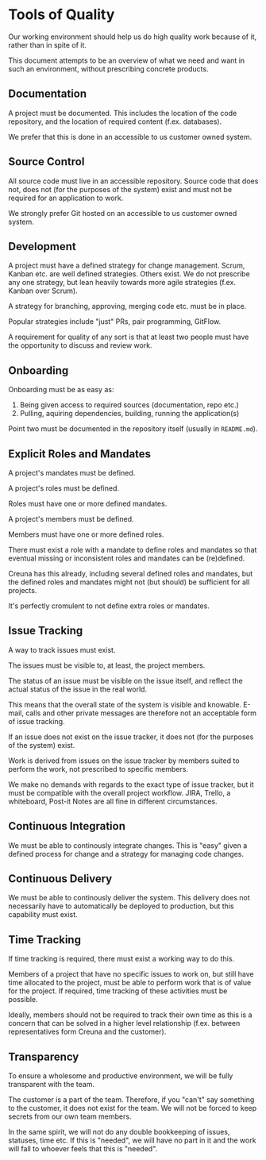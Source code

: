 # Tools of Quality

Our working environment should help us do high quality work because of it, rather than in spite of it.

This document attempts to be an overview of what we need and want in such an environment, without prescribing concrete products.

## Documentation

A project must be documented. This includes the location of the code repository, and the location of required content (f.ex. databases).

We prefer that this is done in an accessible to us customer owned system.

## Source Control

All source code must live in an accessible repository. Source code that does not, does not (for the purposes of the system) exist and must not be required for an application to work.

We strongly prefer Git hosted on an accessible to us customer owned system.

## Development

A project must have a defined strategy for change management. Scrum, Kanban etc. are well defined strategies. Others exist. We do not prescribe any one strategy, but lean heavily towards more agile strategies (f.ex. Kanban over Scrum).

A strategy for branching, approving, merging code etc. must be in place.

Popular strategies include "just" PRs, pair programming, GitFlow.

A requirement for quality of any sort is that at least two people must have the opportunity to discuss and review work.

## Onboarding

Onboarding must be as easy as:

1. Being given access to required sources (documentation, repo etc.)
2. Pulling, aquiring dependencies, building, running the application(s)

Point two must be documented in the repository itself (usually in `README.md`).

## Explicit Roles and Mandates

A project's mandates must be defined.

A project's roles must be defined.

Roles must have one or more defined mandates.

A project's members must be defined.

Members must have one or more defined roles.

There must exist a role with a mandate to define roles and mandates so that eventual missing or inconsistent roles and mandates can be (re)defined.

Creuna has this already, including several defined roles and mandates, but the defined roles and mandates might not (but should) be sufficient for all projects.

It's perfectly cromulent to not define extra roles or mandates.

## Issue Tracking

A way to track issues must exist.

The issues must be visible to, at least, the project members.

The status of an issue must be visible on the issue itself, and reflect the actual status of the issue in the real world.

This means that the overall state of the system is visible and knowable. E-mail, calls and other private messages are therefore not an acceptable form of issue tracking.

If an issue does not exist on the issue tracker, it does not (for the purposes of the system) exist.

Work is derived from issues on the issue tracker by members suited to perform the work, not prescribed to specific members.

We make no demands with regards to the exact type of issue tracker, but it must be compatible with the overall project workflow. JIRA, Trello, a whiteboard, Post-it Notes are all fine in different circumstances.

## Continuous Integration

We must be able to continously integrate changes. This is "easy" given a defined process for change and a strategy for managing code changes.

## Continuous Delivery

We must be able to continously deliver the system. This delivery does not necessarily have to automatically be deployed to production, but this capability must exist.

## Time Tracking

If time tracking is required, there must exist a working way to do this.

Members of a project that have no specific issues to work on, but still have time allocated to the project, must be able to perform work that is of value for the project. If required, time tracking of these activities must be possible.

Ideally, members should not be required to track their own time as this is a concern that can be solved in a higher level relationship (f.ex. between representatives form Creuna and the customer).

## Transparency

To ensure a wholesome and productive environment, we will be fully transparent with the team.

The customer is a part of the team. Therefore, if you "can't" say something to the customer, it does not exist for the team. We will not be forced to keep secrets from our own team members.

In the same spirit, we will not do any double bookkeeping of issues, statuses, time etc. If this is "needed", we will have no part in it and the work will fall to whoever feels that this is "needed".
